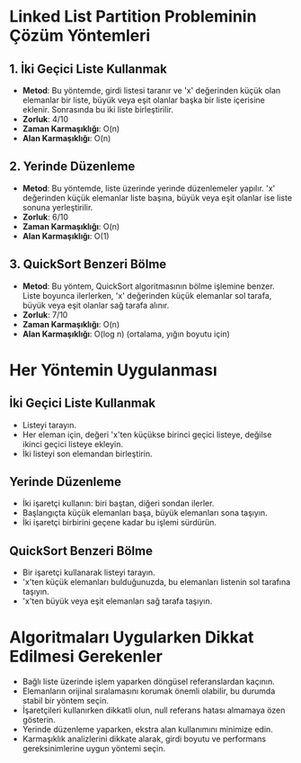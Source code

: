 # Linked List Partition Probleminin Çözüm Yöntemleri

## 1. İki Geçici Liste Kullanmak
- **Metod**: Bu yöntemde, girdi listesi taranır ve 'x' değerinden küçük olan elemanlar bir liste, büyük veya eşit olanlar başka bir liste içerisine eklenir. Sonrasında bu iki liste birleştirilir.
- **Zorluk**: 4/10
- **Zaman Karmaşıklığı**: O(n)
- **Alan Karmaşıklığı**: O(n)

## 2. Yerinde Düzenleme
- **Metod**: Bu yöntemde, liste üzerinde yerinde düzenlemeler yapılır. 'x' değerinden küçük elemanlar liste başına, büyük veya eşit olanlar ise liste sonuna yerleştirilir.
- **Zorluk**: 6/10
- **Zaman Karmaşıklığı**: O(n)
- **Alan Karmaşıklığı**: O(1)

## 3. QuickSort Benzeri Bölme
- **Metod**: Bu yöntem, QuickSort algoritmasının bölme işlemine benzer. Liste boyunca ilerlerken, 'x' değerinden küçük elemanlar sol tarafa, büyük veya eşit olanlar sağ tarafa alınır.
- **Zorluk**: 7/10
- **Zaman Karmaşıklığı**: O(n)
- **Alan Karmaşıklığı**: O(log n) (ortalama, yığın boyutu için)

# Her Yöntemin Uygulanması

## İki Geçici Liste Kullanmak
- Listeyi tarayın.
- Her eleman için, değeri 'x'ten küçükse birinci geçici listeye, değilse ikinci geçici listeye ekleyin.
- İki listeyi son elemandan birleştirin.

## Yerinde Düzenleme
- İki işaretçi kullanın: biri baştan, diğeri sondan ilerler.
- Başlangıçta küçük elemanları başa, büyük elemanları sona taşıyın.
- İki işaretçi birbirini geçene kadar bu işlemi sürdürün.

## QuickSort Benzeri Bölme
- Bir işaretçi kullanarak listeyi tarayın.
- 'x'ten küçük elemanları bulduğunuzda, bu elemanları listenin sol tarafına taşıyın.
- 'x'ten büyük veya eşit elemanları sağ tarafa taşıyın.

# Algoritmaları Uygularken Dikkat Edilmesi Gerekenler
- Bağlı liste üzerinde işlem yaparken döngüsel referanslardan kaçının.
- Elemanların orijinal sıralamasını korumak önemli olabilir, bu durumda stabil bir yöntem seçin.
- İşaretçileri kullanırken dikkatli olun, null referans hatası almamaya özen gösterin.
- Yerinde düzenleme yaparken, ekstra alan kullanımını minimize edin.
- Karmaşıklık analizlerini dikkate alarak, girdi boyutu ve performans gereksinimlerine uygun yöntemi seçin.

